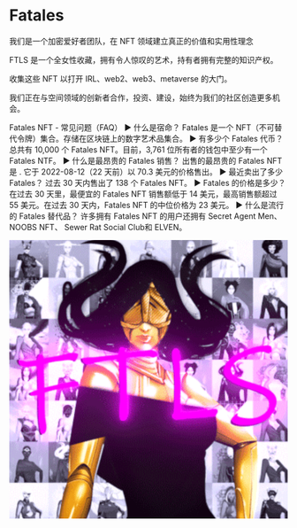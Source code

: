 # Fatales

我们是一个加密爱好者团队，在 NFT 领域建立真正的价值和实用性理念

FTLS 是一个全女性收藏，拥有令人惊叹的艺术，持有者拥有完整的知识产权。

收集这些 NFT 以打开 IRL、web2、web3、metaverse 的大门。

我们正在与空间领域的创新者合作，投资、建设，始终为我们的社区创造更多机会。

Fatales NFT - 常见问题（FAQ）
▶ 什么是宿命？
Fatales 是一个 NFT（不可替代令牌）集合。存储在区块链上的数字艺术品集合。
▶ 有多少个 Fatales 代币？
总共有 10,000 个 Fatales NFT。目前，3,761 位所有者的钱包中至少有一个 Fatales NTF。
▶ 什么是最昂贵的 Fatales 销售？
出售的最昂贵的 Fatales NFT 是 . 它于 2022-08-12（22 天前）以 70.3 美元的价格售出。
▶ 最近卖出了多少 Fatales？
过去 30 天内售出了 138 个 Fatales NFT。
▶ Fatales 的价格是多少？
在过去 30 天里，最便宜的 Fatales NFT 销售额低于 14 美元，最高销售额超过 55 美元。在过去 30 天内，Fatales NFT 的中位价格为 23 美元。
▶ 什么是流行的 Fatales 替代品？
许多拥有 Fatales NFT 的用户还拥有 Secret Agent Men、 NOOBS NFT、 Sewer Rat Social Club和 ELVEN。

![NFT](微信截图_20220903200803.png)


